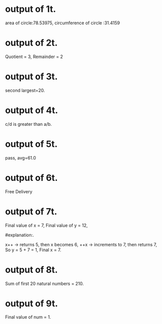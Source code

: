 # output of 1t.
area of circle:78.53975,
circumference of circle :31.4159 

# output of 2t.
Quotient = 3,
Remainder = 2
# output of 3t.
second largest=20.
# output of 4t.
c/d  is greater than a/b.
# output of 5t.
pass,
avg=61.0
# output of 6t.
Free Delivery
# output of 7t.
Final value of x = 7,
Final value of y = 12,

#explanation:.

x++ → returns 5, then x becomes 6,
++x → increments to 7, then returns 7,
So y = 5 + 7 = 1,
Final x = 7.
# output of 8t.
Sum of first 20 natural numbers = 210.
# output of 9t.
Final value of num = 1.

